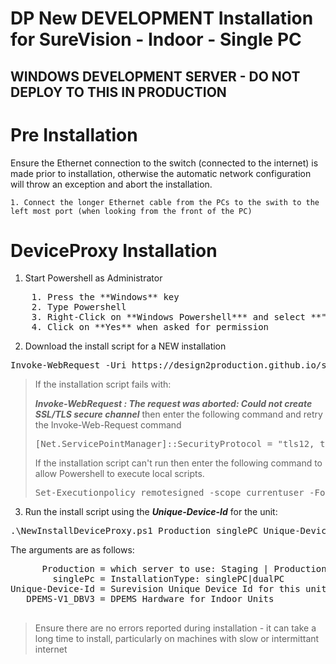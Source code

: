 # DP New DEVELOPMENT Installation for SureVision - Indoor - Single PC

## WINDOWS DEVELOPMENT SERVER - DO NOT DEPLOY TO THIS IN PRODUCTION

# Pre Installation
Ensure the Ethernet connection to the switch (connected to the internet) is made prior to installation, otherwise the automatic network configuration will throw an exception and abort the installation.

    1. Connect the longer Ethernet cable from the PCs to the swith to the left most port (when looking from the front of the PC)

# DeviceProxy Installation

1. Start Powershell as Administrator
<pre>
    1. Press the **Windows** key
    2. Type Powershell
    3. Right-Click on **Windows Powershell*** and select **"Run As Administrator"**
    4. Click on **Yes** when asked for permission
</pre>

2. Download the install script for a NEW installation
<pre>
Invoke-WebRequest -Uri https://design2production.github.io/scoop-dev/NewInstallDeviceProxy.ps1 -OutFile NewInstallDeviceProxy.ps1
</pre>

> If the installation script fails with:
>
> ***Invoke-WebRequest : The request was aborted: Could not create SSL/TLS secure channel***
> then enter the following command and retry the Invoke-Web-Request command
> <pre>
> [Net.ServicePointManager]::SecurityProtocol = "tls12, tls11, tls"
> </pre>
> If the installation script can't run then enter the following command to allow Powershell to execute local scripts.
> <pre>
> Set-Executionpolicy remotesigned -scope currentuser -Force 
> </pre>

3. Run the install script using the ***Unique-Device-Id*** for the unit:

<pre>.\NewInstallDeviceProxy.ps1 Production singlePC Unique-Device-Id DPEMS-V1_DBV3</pre>

The arguments are as follows:
<pre>
      Production = which server to use: Staging | Production
        singlePc = InstallationType: singlePC|dualPC
Unique-Device-Id = Surevision Unique Device Id for this unit
   DPEMS-V1_DBV3 = DPEMS Hardware for Indoor Units
        </pre>

> Ensure there are no errors reported during installation - it can take a long time to install, particularly on machines with slow or intermittant internet